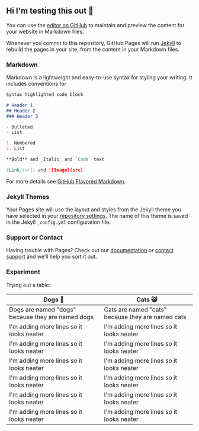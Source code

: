 ## Hi I'm testing this out 🍭

You can use the [editor on GitHub](https://github.com/ajdgem/this-is-a-test/edit/master/index.md) to maintain and preview the content for your website in Markdown files.

Whenever you commit to this repository, GitHub Pages will run [Jekyll](https://jekyllrb.com/) to rebuild the pages in your site, from the content in your Markdown files.

### Markdown

Markdown is a lightweight and easy-to-use syntax for styling your writing. It includes conventions for

```markdown
Syntax highlighted code block

# Header 1
## Header 2
### Header 3

- Bulleted
- List

1. Numbered
2. List

**Bold** and _Italic_ and `Code` text

[Link](url) and ![Image](src)
```

For more details see [GitHub Flavored Markdown](https://guides.github.com/features/mastering-markdown/).

### Jekyll Themes

Your Pages site will use the layout and styles from the Jekyll theme you have selected in your [repository settings](https://github.com/ajdgem/this-is-a-test/settings). The name of this theme is saved in the Jekyll `_config.yml` configuration file.

### Support or Contact

Having trouble with Pages? Check out our [documentation](https://help.github.com/categories/github-pages-basics/) or [contact support](https://github.com/contact) and we’ll help you sort it out.




### Experiment

Trying out a table:

Dogs 🐶 | Cats 😺
-----|-------
Dogs are named "dogs" because they are named dogs | Cats are named "cats" because they are named cats
I'm adding more lines so it looks neater|I'm adding more lines so it looks neater
I'm adding more lines so it looks neater|I'm adding more lines so it looks neater
I'm adding more lines so it looks neater|I'm adding more lines so it looks neater
I'm adding more lines so it looks neater|I'm adding more lines so it looks neater
I'm adding more lines so it looks neater|I'm adding more lines so it looks neater
I'm adding more lines so it looks neater|I'm adding more lines so it looks neater
